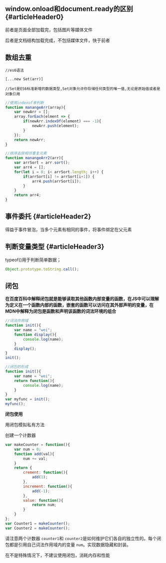 ## window.onload和document.ready的区别 {#articleHeader0}

前者是页面全部加载完，包括图片等媒体文件

后者是文档结构加载完成，不包括媒体文件，快于前者

## 数组去重

```
//es6语法

[...new Set(arr)]

//Set是ES6标准新增的数据类型,Set对象允许你存储任何类型的唯一值,无论是原始值或者是对象引用
```

```js
//使用indexof来判断
function manangeArr(array){
    var newArr = [];
    array.forEach(elment => {
        if(newArr.indexOf(element) === -1){
            newArr.push(element);
        }
    });
    return newArr;
}
```

```js
//排序去除相邻重复元素
function manangeArr2(arr){
    var arrSort = arr.sort();  
    var arr4 = [];  
    for(let i = 0; i< arrSort.length; i++) {  
        if(arrSort[i] != arrSort[i+1]) {  
            arr4.push(arrSort[i]);  
        }  
    }  
    return arr4;
}
```

## 事件委托 {#articleHeader2}

得益于事件冒泡，当多个元素有相同的事件，将事件绑定在父元素

## 判断变量类型 {#articleHeader3}

typeof\(\)用于判断简单数据；

```js
Object.prototype.toString.call();
```

## 闭包

**在百度百科中解释闭包就是能够读取其他函数内部变量的函数，在JS中可以理解为定义在一个函数内部的函数，嵌套的函数可以访问在其外部声明的变量，在MDN中解释为闭包是函数和声明该函数的词法环境的组合**

```js
//词法作用域
function init(){
    var name = "wei";
    function display(){
        console.log(name);
    }
    display();
}
init();
```

```js
//闭包的形成
function init(){
    var name = "wei";
    return function(){
        console.log(name);
    }
}
var myfunc = init();
myfunc();
```

**闭包使用**

用闭包模拟私有方法

创建一个计数器

```js
var makeCounter = function(){
    var num = 0;
    function add(val){
        num += val;
    }
    return {
        crement: function(){
            add(1);
        },
        increment: function(){
            add(-1);
        },
        value: function(){
            return num;
        }
    }
};
var Counter1 = makeCounter();
var Counter2 = makeCounter();
```

请注意两个计数器 `counter1`和 `counter2`是如何维护它们各自的独立性的。每个闭包都是引用自己词法作用域内的变量 `num`。实现数据隐藏和封装。



在不是特殊情况下，不建议使用闭包，消耗内存和性能

